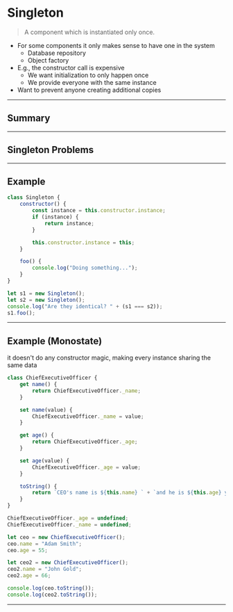 # Singleton

> A component which is instantiated only once.

- For some components it only makes sense to have one in the system
  - Database repository
  - Object factory
- E.g., the constructor call is expensive
  - We want initialization to only happen once
  - We provide everyone with the same instance
- Want to prevent anyone creating additional copies

---

## Summary

---

## Singleton Problems



---

## Example

```js
class Singleton {
	constructor() {
		const instance = this.constructor.instance;
		if (instance) {
			return instance;
		}

		this.constructor.instance = this;
	}

	foo() {
		console.log("Doing something...");
	}
}

let s1 = new Singleton();
let s2 = new Singleton();
console.log("Are they identical? " + (s1 === s2));
s1.foo();
```

---

## Example (Monostate)

it doesn't do any constructor magic, making every instance sharing the same data

```js
class ChiefExecutiveOfficer {
	get name() {
		return ChiefExecutiveOfficer._name;
	}

	set name(value) {
		ChiefExecutiveOfficer._name = value;
	}

	get age() {
		return ChiefExecutiveOfficer._age;
	}

	set age(value) {
		ChiefExecutiveOfficer._age = value;
	}

	toString() {
		return `CEO's name is ${this.name} ` + `and he is ${this.age} years old.`;
	}
}

ChiefExecutiveOfficer._age = undefined;
ChiefExecutiveOfficer._name = undefined;

let ceo = new ChiefExecutiveOfficer();
ceo.name = "Adam Smith";
ceo.age = 55;

let ceo2 = new ChiefExecutiveOfficer();
ceo2.name = "John Gold";
ceo2.age = 66;

console.log(ceo.toString());
console.log(ceo2.toString());
```

---
